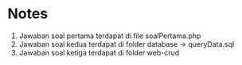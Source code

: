 # Notes

1. Jawaban soal pertama terdapat di file soalPertama.php
2. Jawaban soal kedua terdapat di folder database -> queryData.sql
3. Jawaban soal ketiga terdapat di folder web-crud

